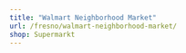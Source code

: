 ```yaml
---
title: "Walmart Neighborhood Market"
url: /fresno/walmart-neighborhood-market/
shop: Supermarkt
---
```

